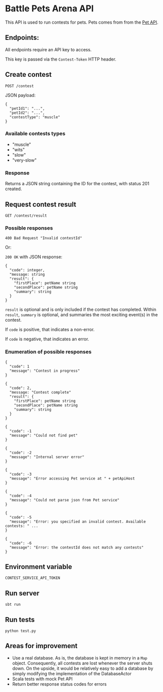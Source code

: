 
# Battle Pets Arena API

This API is used to run contests for pets.
Pets comes from from the [Pet API](https://github.com/wunderteam/battle-pets-api).

## Endpoints:

All endpoints require an API key to access.

This key is passed via the `Contest-Token` HTTP header.

## Create contest

`POST /contest`

JSON payload:

```
{
  "petId1": "...",
  "petId2": "...",
  "contestType": "muscle"
}
```

### Available contests types

- "muscle"
- "wits"
- "slow"
- "very-slow"

### Response

Returns a JSON string containing the ID for the contest, with status 201 created.

## Request contest result

`GET /contest/result`

### Possible responses

`400 Bad Request "Invalid contestId"`

Or:

`200 OK` with JSON response:

```
{
  "code": integer,
  "message: string
  "result": {
    "firstPlace": petName string
    "secondPlace": petName string
    "summary": string
  }
}
```

`result` is optional and is only included if the contest has completed.
Within `result`, `summary` is optional, and summaries the most exciting event(s) in the contest.

If `code` is positive, that indicates a non-error.

If `code` is negative, that indicates an error.

### Enumeration of possible responses

```
{
  "code": 1
  "message": "Contest in progress"
}
```

```
{
  "code": 2,
  "message: "Contest complete"
  "result": {
    "firstPlace": petName string
    "secondPlace": petName string
    "summary": string
  }
}
```

```
{
  "code": -1
  "message": "Could not find pet"
}
```

```
{
  "code": -2
  "message": "Internal server error"
}
```

```
{
  "code": -3
  "message": "Error accessing Pet service at " + petApiHost
}
```

```
{
  "code": -4
  "message": "Could not parse json from Pet service"
}
```

```
{
  "code": -5
  "message": "Error: you specified an invalid contest. Available contests: " ...
}
```

```
{
  "code": -6
  "message": "Error: the contestId does not match any contests"
}
```

## Environment variable

`CONTEST_SERVICE_API_TOKEN`

## Run server

```
sbt run
```

## Run tests

```
python test.py
```

## Areas for improvement

- Use a real database. As is, the database is kept in memory in a `Map` object. Consequently, all contests are lost whenever the server shuts down. On the upside, it would be relatively easy to add a database by simply modifying the implementation of the DatabaseActor
- Scala tests with mock Pet API
- Return better response status codes for errors 

